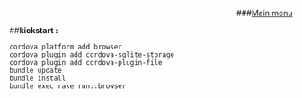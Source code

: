 
<div align="right">

###[Main menu](./atome.md)
</div>

##**kickstart :**

    cordova platform add browser
    cordova plugin add cordova-sqlite-storage
    cordova plugin add cordova-plugin-file
    bundle update
    bundle install
    bundle exec rake run::browser